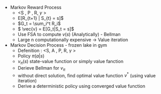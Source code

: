 - Markov Reward Process
  - <S , P , R, $\gamma$ >
  - E[R_{t+1} | S_{t} = s]$
  - $G_t = \sum_i^t R_i$
  - $ \vec{v} = E[G_t|S_t = s]$
  - Use FSA to compute $v(s)$ (Analytically) - Bellman
  - Large n computationally expensive -> Value iteration
- Markov Decision Process - frozen lake in gym
  - Defenition : <S, A , P, R, $\gamma$ >
  - Policy $\pi(a|s)$
  - $v_{\pi}(s)$ state-value function or simply value fanction
  - Derieve Bellman for $v_{\pi}$
  - without direct solution, find optimal value function $v^*$ (using value iteration)
  - Derive a deterministic policy using converged value function 
